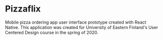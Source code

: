 # Pizzaflix
Mobile pizza ordering app user interface prototype created with React Native. This application was created for University of Eastern Finland's User Centered Design course in the spring of 2020.
